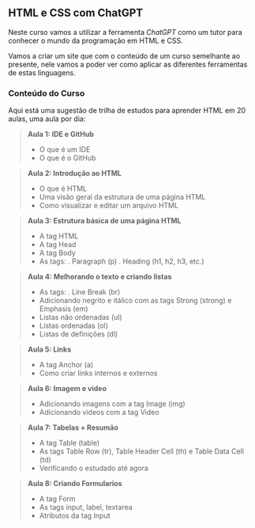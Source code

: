 ## HTML e CSS com ChatGPT

Neste curso  vamos a utilizar a ferramenta *ChatGPT* como um tutor para conhecer o mundo da programação em HTML e CSS. 

Vamos a criar um site que com o conteúdo de um curso semelhante ao presente, nele vamos a poder ver como aplicar as diferentes ferramentas de estas linguagens. 

### Conteúdo do Curso

Aqui está uma sugestão de trilha de estudos para aprender HTML em 20 aulas, uma aula por dia:

>**Aula 1: IDE e GitHub**
>
>- O que é um IDE
>- O que é o GitHub

>**Aula 2: Introdução ao HTML**
>
>- O que é HTML
>- Uma visão geral da estrutura de uma página HTML
>- Como visualizar e editar um arquivo HTML

>**Aula 3: Estrutura básica de uma página HTML**
>
>- A tag HTML
>- A tag Head
>- A tag Body
>- As tags:
>       . Paragraph (p)
>       . Heading (h1, h2, h3, etc.)

>**Aula 4: Melhorando o texto e criando listas**
>
>- As tags:
>       . Line Break (br)
>- Adicionando negrito e itálico com as tags Strong (strong) e Emphasis (em)
>- Listas não ordenadas (ul)
>- Listas ordenadas (ol)
>- Listas de definições (dl)

>**Aula 5: Links**
>
>- A tag Anchor (a)
>- Como criar links internos e externos

>**Aula 6: Imagem e video**
>
>- Adicionando imagens com a tag Image (img)
>- Adicionando videos com a tag Video

>**Aula 7: Tabelas + Resumão**
>
>- A tag Table (table)
>- As tags Table Row (tr), Table Header Cell (th) e Table Data Cell (td)
>- Verificando o estudado até agora

>**Aula 8: Criando Formularios**
>
>- A tag Form
>- As tags input, label, textarea
>- Atributos da tag Input
